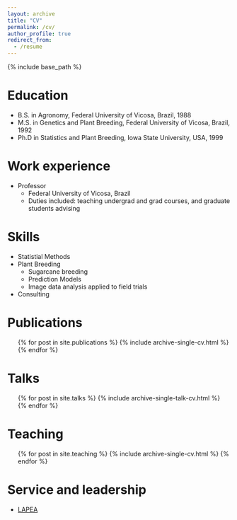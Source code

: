 ```yaml
---
layout: archive
title: "CV"
permalink: /cv/
author_profile: true
redirect_from:
  - /resume
---
```


{% include base_path %}

Education
======
* B.S. in Agronomy, Federal University of Vicosa, Brazil, 1988
* M.S. in Genetics and Plant Breeding, Federal University of Vicosa, Brazil, 1992
* Ph.D in Statistics and Plant Breeding, Iowa State University, USA, 1999

Work experience
======
* Professor
  * Federal University of Vicosa, Brazil
  * Duties included: teaching undergrad and grad courses, and graduate students advising

  
Skills
======
* Statistial Methods
* Plant Breeding
  * Sugarcane breeding
  * Prediction Models
  * Image data analysis applied to field trials
* Consulting

Publications
======
  <ul>{% for post in site.publications %}
    {% include archive-single-cv.html %}
  {% endfor %}</ul>
  
Talks
======
  <ul>{% for post in site.talks %}
    {% include archive-single-talk-cv.html %}
  {% endfor %}</ul>
  
Teaching
======
  <ul>{% for post in site.teaching %}
    {% include archive-single-cv.html %}
  {% endfor %}</ul>
  
Service and leadership
======
*  [LAPEA](https://www.lapea.ufv.br)

